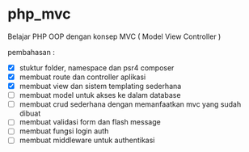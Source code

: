 # php_mvc
Belajar PHP OOP dengan konsep MVC ( Model View Controller )

pembahasan :

- [x] stuktur folder, namespace dan psr4 composer
- [x] membuat route dan controller aplikasi
- [x] membuat view dan sistem templating sederhana
- [ ] membuat model untuk akses ke dalam database
- [ ] membuat crud sederhana dengan memanfaatkan mvc yang sudah dibuat
- [ ] membuat validasi form dan flash message
- [ ] membuat fungsi login auth
- [ ] membuat middleware untuk authentikasi
